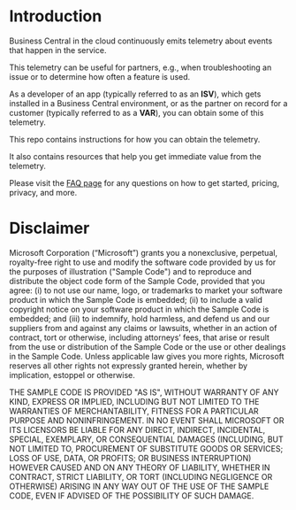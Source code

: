 # Introduction

Business Central in the cloud continuously emits telemetry about events that happen in the service.

This telemetry can be useful for partners, e.g., when troubleshooting an issue or to determine how often a feature is used.

As a developer of an app (typically referred to as an **ISV**), which gets installed in a Business Central environment, or as the partner on record for a customer (typically referred to as a **VAR**), you can obtain some of this telemetry.

This repo contains instructions for how you can obtain the telemetry.

It also contains resources that help you get immediate value from the telemetry.

Please visit the [FAQ page](FAQ.md) for any questions on how to get started, pricing, privacy, and more.

# Disclaimer
Microsoft Corporation (“Microsoft”) grants you a nonexclusive, perpetual, royalty-free right to use and modify the software code provided by us for the purposes of illustration  ("Sample Code") and to reproduce and distribute the object code form of the Sample Code, provided that you agree: (i) to not use our name, logo, or trademarks to market your software product in which the Sample Code is embedded; (ii) to include a valid copyright notice on your software product in which the Sample Code is embedded; and (iii) to indemnify, hold harmless, and defend us and our suppliers from and against any claims or lawsuits, whether in an action of contract, tort or otherwise, including attorneys’ fees, that arise or result from the use or distribution of the Sample Code or the use or other dealings in the Sample Code. Unless applicable law gives you more rights, Microsoft reserves all other rights not expressly granted herein, whether by implication, estoppel or otherwise. 

THE SAMPLE CODE IS PROVIDED "AS IS", WITHOUT WARRANTY OF ANY KIND, EXPRESS OR IMPLIED, INCLUDING BUT NOT LIMITED TO THE WARRANTIES OF MERCHANTABILITY, FITNESS FOR A PARTICULAR PURPOSE AND NONINFRINGEMENT. IN NO EVENT SHALL MICROSOFT OR ITS LICENSORS BE LIABLE FOR ANY DIRECT, INDIRECT, INCIDENTAL, SPECIAL, EXEMPLARY, OR CONSEQUENTIAL DAMAGES (INCLUDING, BUT NOT LIMITED TO, PROCUREMENT OF SUBSTITUTE GOODS OR SERVICES; LOSS OF USE, DATA, OR PROFITS; OR BUSINESS INTERRUPTION) HOWEVER CAUSED AND ON ANY THEORY OF LIABILITY, WHETHER IN CONTRACT, STRICT LIABILITY, OR TORT (INCLUDING NEGLIGENCE OR OTHERWISE) ARISING IN ANY WAY OUT OF THE USE OF THE SAMPLE CODE, EVEN IF ADVISED OF THE POSSIBILITY OF SUCH DAMAGE.
